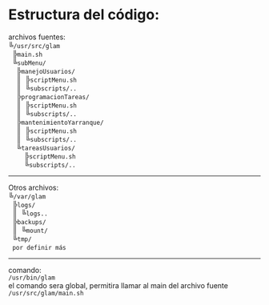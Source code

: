 # Estructura del código:
archivos fuentes:  
╚`/usr/src/glam`  
  ╠`main.sh`  
  ╚`subMenu/`  
    ╠`manejoUsuarios/`  
    ║  ╠`scriptMenu.sh`  
    ║  ╚`subscripts/..`  
    ╠`programacionTareas/`  
    ║  ╠`scriptMenu.sh`  
    ║  ╚`subscripts/..`  
    ╠`mantenimientoYarranque/`  
    ║  ╠`scriptMenu.sh`  
    ║  ╚`subscripts/..`  
    ╚`tareasUsuarios/`  
        ╠`scriptMenu.sh`  
        ╚`subscripts/..`  
 
---
Otros archivos:  
╚`/var/glam`  
  ╠`logs/`   
  ║  ╚`logs..`  
  ╠`backups/`    
  ║  ╚`mount/`   
  ╚`tmp/`  
  `por definir más`

---
comando:  
`/usr/bin/glam`  
el comando sera global, permitira llamar al main del archivo fuente  
`/usr/src/glam/main.sh`
